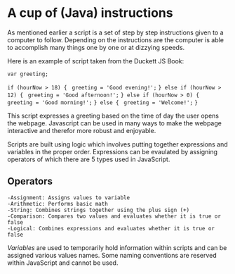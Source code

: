 # A cup of (Java) instructions

As mentioned earlier a script is a set of step by step instructions given to a computer to follow. Depending on the instructions are the computer is able to accomplish many things one by one or at dizzying speeds. 

Here is an example of script taken from the Duckett JS Book: 

```var greeting;```

```if (hourNow > 18) {```
   ``` greeting = 'Good evening!';```
```} else if (hourNow > 12) {```
   ``` greeting = 'Good afternoon!';```
```} else if (hourNow > 0) {```
   ``` greeting = 'Good morning!';```
```} else {```
   ``` greeting = 'Welcome!';```
```}```

This script expresses a greeting based on the time of day the user opens the webpage. Javascript can be used in many ways to make the webpage interactive and therefor more robust and enjoyable. 

Scripts are built using logic which involves putting together expressions and variables in the proper order. Expressions can be evaulated by assigning operators of which there are 5 types used in JavaScript. 

## Operators

    -Assignment: Assigns values to variable
    -Arithmetic: Performs basic math
    -String: Combines strings together using the plus sign (+)
    -Comparison: Compares two values and evaluates whether it is true or false
    -Logical: Combines expressions and evaluates whether it is true or false

*Variables* are used to temporarily hold information within scripts and can be assigned various values names. Some naming conventions are reserved within JavaScript and cannot be used. 

